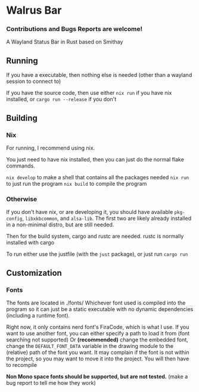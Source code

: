 # Walrus Bar
### Contributions and Bugs Reports are welcome!
A Wayland Status Bar in Rust based on Smithay

## Running
If you have a executable, then nothing else is needed (other than a wayland session to connect to)

If you have the source code, then use either
`nix run` if you have nix installed, or
`cargo run --release` if you don't

## Building 
### Nix
For running, I recommend using nix.

You just need to have nix installed, then you can just do the normal flake commands.

`nix develop` to make a shell that contains all the packages needed
`nix run` to just run the program
`nix build` to compile the program

### Otherwise
If you don't have nix, or are developing it, you should have available
`pkg-config`, `libxkbcommon`, and `alsa-lib`.
The first two are likely already installed in a non-minimal distro, but are still needed.

Then for the build system, cargo and rustc are needed. rustc is normally installed with cargo

To run either use the justfile (with the `just` package), or just run `cargo run`


## Customization
### Fonts
The fonts are located in ./fonts/
Whichever font used is compiled into the program so it can just be a static 
executable with no dynamic dependencies (including a runtime font).

Right now, it only contains nerd font's FiraCode, which is what I use.
If you want to use another font, you can either specify a path to load it from
(font searching not supported)
Or **(recommended)** change the embedded font, change the `DEFAULT_FONT_DATA` variable
in the drawing module to the (relative) path of the font you want.
It may complain if the font is not within the project, so you may want to move it into the project.
You will then have to recompile

**Non Mono space fonts should be supported, but are not tested.** (make a bug report to tell me how they work)

